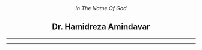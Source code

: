 <div align="center">
<i>In The Name Of God</i>

 
## Dr. Hamidreza Amindavar


 


 
---
</div>

---

<div align="center">
<p>
 
</p>
</DIV>
